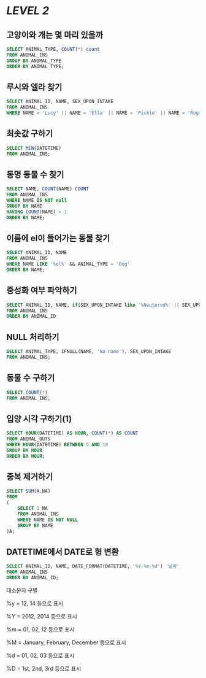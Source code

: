 # ***LEVEL 2***



## 고양이와 개는 몇 마리 있을까

```sql
SELECT ANIMAL_TYPE, COUNT(*) count
FROM ANIMAL_INS 
GROUP BY ANIMAL_TYPE 
ORDER BY ANIMAL_TYPE;
```



## 루시와 엘라 찾기

```sql
SELECT ANIMAL_ID, NAME, SEX_UPON_INTAKE
FROM ANIMAL_INS
WHERE NAME = 'Lucy' || NAME = 'Ella' || NAME = 'Pickle' || NAME = 'Rogan' || NAME = 'Sabrina' || NAME = 'Mitty';
```



## 최솟값 구하기

```sql
SELECT MIN(DATETIME)
FROM ANIMAL_INS;
```



## 동명 동물 수 찾기

```sql
SELECT NAME, COUNT(NAME) COUNT
FROM ANIMAL_INS
WHERE NAME IS NOT null
GROUP BY NAME
HAVING COUNT(NAME) > 1
ORDER BY NAME;
```



## 이름에 el이 들어가는 동물 찾기

```sql
SELECT ANIMAL_ID, NAME
FROM ANIMAL_INS
WHERE NAME LIKE '%el%' && ANIMAL_TYPE = 'Dog'
ORDER BY NAME;
```



## 중성화 여부 파악하기

```sql
SELECT ANIMAL_ID, NAME, if(SEX_UPON_INTAKE like '%Neutered%' || SEX_UPON_INTAKE like '%Spayed%', 'O', 'X') '중성화' 
FROM ANIMAL_INS
ORDER BY ANIMAL_ID
```



## NULL 처리하기

```sql
SELECT ANIMAL_TYPE, IFNULL(NAME, 'No name'), SEX_UPON_INTAKE 
FROM ANIMAL_INS;
```



## 동물 수 구하기

```sql
SELECT COUNT(*)
FROM ANIMAL_INS;
```



## 입양 시각 구하기(1)

```sql
SELECT HOUR(DATETIME) AS HOUR, COUNT(*) AS COUNT
FROM ANIMAL_OUTS
WHERE HOUR(DATETIME) BETWEEN 9 AND 19
GROUP BY HOUR
ORDER BY HOUR;
```



## 중복 제거하기

```sql
SELECT SUM(A.NA)
FROM
(
    SELECT 1 NA
    FROM ANIMAL_INS
    WHERE NAME IS NOT NULL
    GROUP BY NAME
)A;
```



## DATETIME에서 DATE로 형 변환

```sql
SELECT ANIMAL_ID, NAME, DATE_FORMAT(DATETIME, '%Y-%m-%d') '날짜'
FROM ANIMAL_INS
ORDER BY ANIMAL_ID;
```

대소문자 구별

%y = 12, 14 등으로 표시

%Y = 2012, 2014 등으로 표시

%m = 01, 02, 12 등으로 표시

%M = January, February, December 등으로 표시

%d = 01, 02, 03 등으로 표시

%D = 1st, 2nd, 3rd 등으로 표시

